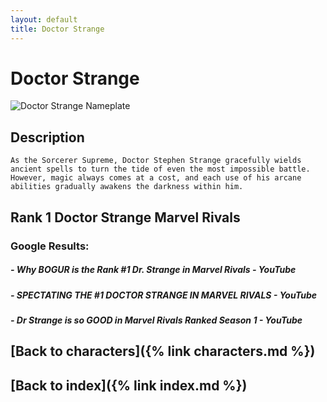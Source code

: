 ```yaml
---
layout: default
title: Doctor Strange
---
```


# Doctor Strange

![Doctor Strange Nameplate](../images/Doctor_Strange.png)

## Description

    As the Sorcerer Supreme, Doctor Stephen Strange gracefully wields ancient spells to turn the tide of even the most impossible battle. However, magic always comes at a cost, and each use of his arcane abilities gradually awakens the darkness within him.

## Rank 1 Doctor Strange Marvel Rivals

### Google Results:

##### - Why BOGUR is the Rank #1 Dr. Strange in Marvel Rivals - YouTube
##### - SPECTATING THE #1 DOCTOR STRANGE IN MARVEL RIVALS - YouTube
##### - Dr Strange is so GOOD in Marvel Rivals Ranked Season 1 - YouTube

## [Back to characters]({% link characters.md %})

## [Back to index]({% link index.md %})


